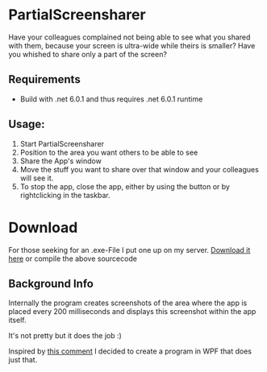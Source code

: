# PartialScreensharer

Have your colleagues complained not being able to see what you shared with them, because your screen is ultra-wide while theirs is smaller? 
Have you whished to share only a part of the screen? 

## Requirements
* Build with .net 6.0.1 and thus requires .net 6.0.1 runtime


## Usage:
1. Start PartialScreensharer
2. Position to the area you want others to be able to see
3. Share the App's window
4. Move the stuff you want to share over that window and your colleagues will see it.
5. To stop the app, close the app, either by using the button or by rightclicking in the taskbar.

# Download
For those seeking for an .exe-File I put one up on my server. [Download it here](https://janschreier.de/PartialScreensharer.zip) or compile the above sourcecode

## Background Info

Internally the program creates screenshots of the area where the app is placed every 200 milliseconds and displays this screenshot within the app itself.

It's not pretty but it does the job :)


Inspired by [this comment](https://github.com/microsoft/PowerToys/issues/2774#issuecomment-993953197) I decided to create a program in WPF that does just that.